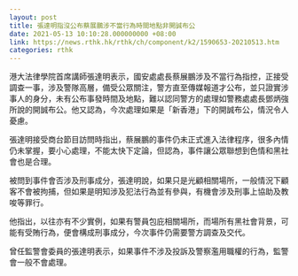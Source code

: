 ```yaml
---
layout: post
title: 張達明指沒公布蔡展鵬涉不當行為時間地點非開誠布公
date: 2021-05-13 10:10:28.000000000 +08:00
link: https://news.rthk.hk/rthk/ch/component/k2/1590653-20210513.htm
categories: rthk
---
```


港大法律學院首席講師張達明表示，國安處處長蔡展鵬涉及不當行為指控，正接受調查一事，涉及警隊高層，備受公眾關注，警方直至傳媒報道才公布，並只證實涉事人的身分，未有公布事發時間及地點，難以認同警方的處理如警務處處長鄧炳強所說的開誠布公。他又認為，今次處理如果是「新香港」下的開誠布公，情況令人憂慮。

張達明接受商台節目訪問時指出，蔡展鵬的事件仍未正式進入法律程序，很多內情仍未掌握，要小心處理，不能太快下定論，但認為，事件讓公眾聯想到色情和黑社會也是合理。

被問到事件會否涉及刑事成分，張達明說，如果只是光顧相關場所，一般情況下顧客不會被拘捕，但如果是明知涉及犯法行為並有參與，有機會涉及刑事上協助及教唆等罪行。

他指出，以往亦有不少實例，如果有警員包庇相關場所，而場所有黑社會背景，可能有受賄行為，便會構成刑事成分，今次事件仍需要警方調查及交代。

曾任監警會委員的張達明表示，如果事件不涉及投訴及警察濫用職權的行為，監警會一般不會處理。
